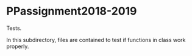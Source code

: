 # PPassignment2018-2019
Tests.

In this subdirectory, files are contained to test if functions in class work properly.
